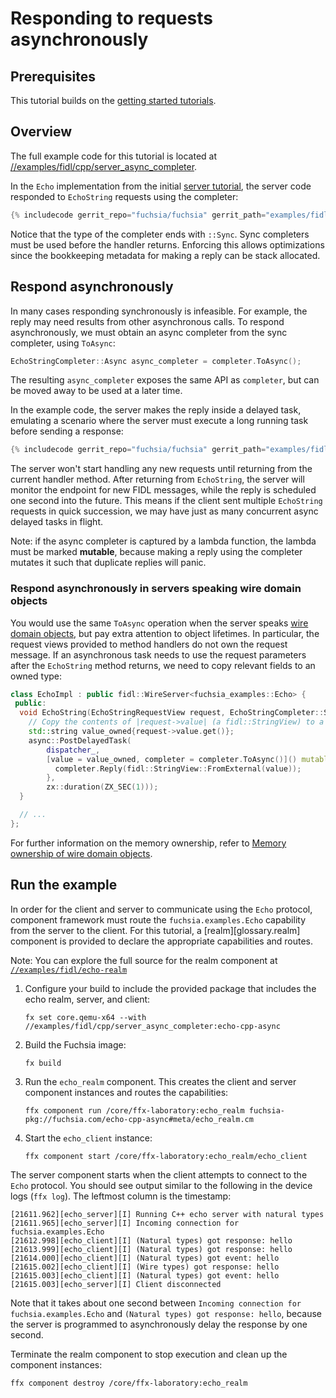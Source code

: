 # Responding to requests asynchronously

## Prerequisites

This tutorial builds on the [getting started tutorials][overview].

## Overview

The full example code for this tutorial is located at
[//examples/fidl/cpp/server_async_completer][src].

In the `Echo` implementation from the initial [server tutorial][server-tut], the
server code responded to `EchoString` requests using the completer:

```cpp
{% includecode gerrit_repo="fuchsia/fuchsia" gerrit_path="examples/fidl/cpp/server/main.cc" region_tag="impl-echo-string" adjust_indentation="auto" %}
```

Notice that the type of the completer ends with `::Sync`. Sync completers must
be used before the handler returns. Enforcing this allows optimizations since
the bookkeeping metadata for making a reply can be stack allocated.

## Respond asynchronously

In many cases responding synchronously is infeasible. For example, the reply may
need results from other asynchronous calls. To respond asynchronously, we must
obtain an async completer from the sync completer, using `ToAsync`:

```cpp
EchoStringCompleter::Async async_completer = completer.ToAsync();
```

The resulting `async_completer` exposes the same API as `completer`, but can be
moved away to be used at a later time.

In the example code, the server makes the reply inside a delayed task, emulating
a scenario where the server must execute a long running task before sending a
response:

```cpp
{% includecode gerrit_repo="fuchsia/fuchsia" gerrit_path="examples/fidl/cpp/server_async_completer/main.cc" region_tag="impl-echo-string" adjust_indentation="auto" %}
```

The server won't start handling any new requests until returning from the
current handler method. After returning from `EchoString`, the server will
monitor the endpoint for new FIDL messages, while the reply is scheduled one
second into the future. This means if the client sent multiple `EchoString`
requests in quick succession, we may have just as many concurrent async delayed
tasks in flight.

Note: if the async completer is captured by a lambda function, the lambda must
be marked **mutable**, because making a reply using the completer mutates it
such that duplicate replies will panic.

### Respond asynchronously in servers speaking wire domain objects

You would use the same `ToAsync` operation when the server speaks
[wire domain objects][wire-types], but pay extra attention to object lifetimes.
In particular, the request views provided to method handlers do not own the
request message. If an asynchronous task needs to use the request parameters
after the `EchoString` method returns, we need to copy relevant fields to an
owned type:

```cpp
class EchoImpl : public fidl::WireServer<fuchsia_examples::Echo> {
 public:
  void EchoString(EchoStringRequestView request, EchoStringCompleter::Sync& completer) override {
    // Copy the contents of |request->value| (a fidl::StringView) to a string.
    std::string value_owned{request->value.get()};
    async::PostDelayedTask(
        dispatcher_,
        [value = value_owned, completer = completer.ToAsync()]() mutable {
          completer.Reply(fidl::StringView::FromExternal(value));
        },
        zx::duration(ZX_SEC(1)));
  }

  // ...
};
```

For further information on the memory ownership, refer to
[Memory ownership of wire domain objects][memory-ownership].

## Run the example

In order for the client and server to communicate using the `Echo` protocol,
component framework must route the `fuchsia.examples.Echo` capability from the
server to the client. For this tutorial, a [realm][glossary.realm] component is
provided to declare the appropriate capabilities and routes.

Note: You can explore the full source for the realm component at
[`//examples/fidl/echo-realm`](/examples/fidl/echo-realm)

1. Configure your build to include the provided package that includes the
   echo realm, server, and client:

    ```posix-terminal
    fx set core.qemu-x64 --with //examples/fidl/cpp/server_async_completer:echo-cpp-async
    ```

1. Build the Fuchsia image:

   ```posix-terminal
   fx build
   ```

1. Run the `echo_realm` component. This creates the client and server component
   instances and routes the capabilities:

    ```posix-terminal
    ffx component run /core/ffx-laboratory:echo_realm fuchsia-pkg://fuchsia.com/echo-cpp-async#meta/echo_realm.cm
    ```

1. Start the `echo_client` instance:

    ```posix-terminal
    ffx component start /core/ffx-laboratory:echo_realm/echo_client
    ```

The server component starts when the client attempts to connect to the `Echo`
protocol. You should see output similar to the following in the device logs
(`ffx log`). The leftmost column is the timestamp:

```none {:.devsite-disable-click-to-copy}
[21611.962][echo_server][I] Running C++ echo server with natural types
[21611.965][echo_server][I] Incoming connection for fuchsia.examples.Echo
[21612.998][echo_client][I] (Natural types) got response: hello
[21613.999][echo_client][I] (Natural types) got response: hello
[21614.000][echo_client][I] (Natural types) got event: hello
[21615.002][echo_client][I] (Wire types) got response: hello
[21615.003][echo_client][I] (Natural types) got event: hello
[21615.003][echo_server][I] Client disconnected
```

Note that it takes about one second between
`Incoming connection for fuchsia.examples.Echo` and
`(Natural types) got response: hello`, because the server is programmed to
asynchronously delay the response by one second.

Terminate the realm component to stop execution and clean up the component
instances:

```posix-terminal
ffx component destroy /core/ffx-laboratory:echo_realm
```

<!-- xrefs -->
[src]: /examples/fidl/cpp/server_async_completer
[server-tut]: /docs/development/languages/fidl/tutorials/cpp/basics/server.md
[overview]: /docs/development/languages/fidl/tutorials/cpp/README.md
[memory-ownership]: /docs/development/languages/fidl/tutorials/cpp/topics/wire-memory-ownership.md
[wire-types]: /docs/development/languages/fidl/tutorials/cpp/basics/domain-objects.md#using-wire
